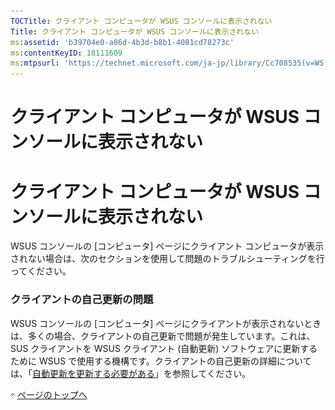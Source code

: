 ```yaml
---
TOCTitle: クライアント コンピュータが WSUS コンソールに表示されない
Title: クライアント コンピュータが WSUS コンソールに表示されない
ms:assetid: 'b39704e0-a86d-4b3d-b8b1-4081cd78273c'
ms:contentKeyID: 18111609
ms:mtpsurl: 'https://technet.microsoft.com/ja-jp/library/Cc708535(v=WS.10)'
---
```


クライアント コンピュータが WSUS コンソールに表示されない
=========================================================

クライアント コンピュータが WSUS コンソールに表示されない
=========================================================

WSUS コンソールの \[コンピュータ\] ページにクライアント コンピュータが表示されない場合は、次のセクションを使用して問題のトラブルシューティングを行ってください。

### クライアントの自己更新の問題

WSUS コンソールの \[コンピュータ\] ページにクライアントが表示されないときは、多くの場合、クライアントの自己更新で問題が発生しています。これは、SUS クライアントを WSUS クライアント (自動更新) ソフトウェアに更新するために WSUS で使用する機構です。クライアントの自己更新の詳細については、「[自動更新を更新する必要がある](https://docs.microsoft.com/en-us/previous-versions/windows/it-pro/windows-server-2008-R2-and-2008/cc708554%28v%3dws.10%29)」を参照してください。

![](images/Cc708535.arrow_px_up(ja-jp,WS.10).gif) [ページのトップへ](#ctl00_rs1_eb1_panel1)
